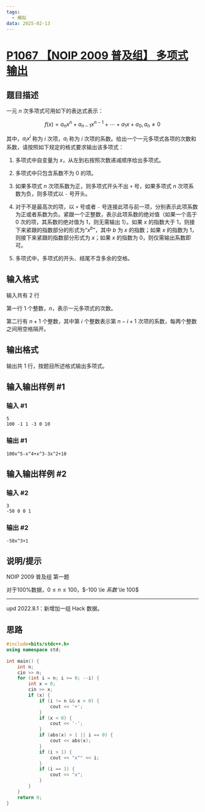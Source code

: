 ```yaml
---
tags:
  - 模拟
data: 2025-02-13
---
```

# [P1067 【NOIP 2009 普及组】 多项式输出](https://www.luogu.com.cn/problem/P1067)

## 题目描述

一元 $n$ 次多项式可用如下的表达式表示：

$$f(x)=a_nx^n+a_{n-1}x^{n-1}+\cdots +a_1x+a_0,a_n\ne 0$$

其中，$a_ix^i$ 称为 $i$ 次项，$a_i$ 称为 $i$ 次项的系数。给出一个一元多项式各项的次数和系数，请按照如下规定的格式要求输出该多项式：

1. 多项式中自变量为 $x$，从左到右按照次数递减顺序给出多项式。

2. 多项式中只包含系数不为 $0$ 的项。

3. 如果多项式 $n$ 次项系数为正，则多项式开头不出 `+` 号，如果多项式 $n$ 次项系数为负，则多项式以 `-` 号开头。

4. 对于不是最高次的项，以 `+` 号或者 `-` 号连接此项与前一项，分别表示此项系数为正或者系数为负。紧跟一个正整数，表示此项系数的绝对值（如果一个高于 $0$ 次的项，其系数的绝对值为 $1$，则无需输出 $1$）。如果 $x$ 的指数大于 $1$，则接下来紧跟的指数部分的形式为“$x^b$”，其中 $b$ 为 $x$ 的指数；如果 $x$ 的指数为 $1$，则接下来紧跟的指数部分形式为 $x$；如果 $x$ 的指数为 $0$，则仅需输出系数即可。

5. 多项式中，多项式的开头、结尾不含多余的空格。

## 输入格式

输入共有 $2$ 行

第一行 $1$ 个整数，$n$，表示一元多项式的次数。

第二行有 $n+1$ 个整数，其中第 $i$ 个整数表示第 $n-i+1$ 次项的系数，每两个整数之间用空格隔开。

## 输出格式

输出共 $1$ 行，按题目所述格式输出多项式。

## 输入输出样例 #1

### 输入 #1

```
5 
100 -1 1 -3 0 10
```

### 输出 #1

```
100x^5-x^4+x^3-3x^2+10
```

## 输入输出样例 #2

### 输入 #2

```
3 
-50 0 0 1
```

### 输出 #2

```
-50x^3+1
```

## 说明/提示

NOIP 2009 普及组 第一题

对于100%数据，$0 \le n \le 100$，$-100 \le $系数$ \le 100$

---

$\text{upd 2022.8.1}$：新增加一组 Hack 数据。

## 思路
```cpp
#include<bits/stdc++.h>  
using namespace std;  
  
int main() {  
    int n;  
    cin >> n;  
    for (int i = n; i >= 0; --i) {  
        int x = 0;  
        cin >> x;  
        if (x) {  
            if (i != n && x > 0) {  
                cout << '+';  
            }  
            if (x < 0) {  
                cout << '-';  
            }  
            if (abs(x) > 1 || i == 0) {  
                cout << abs(x);  
            }  
            if (i > 1) {  
                cout << "x^" << i;  
            }  
            if (i == 1) {  
                cout << "x";  
            }  
        }  
    }  
    return 0;  
}
```